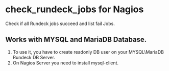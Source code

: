 # check_rundeck_jobs for Nagios
Check if all Rundeck jobs succeed and list fail Jobs.
## Works with MYSQL and MariaDB Database.

1. To use it, you have to create readonly DB user on your MYSQL\MariaDB Rundeck DB Server.<br>
2. On Nagios Server you need to install mysql-client.
